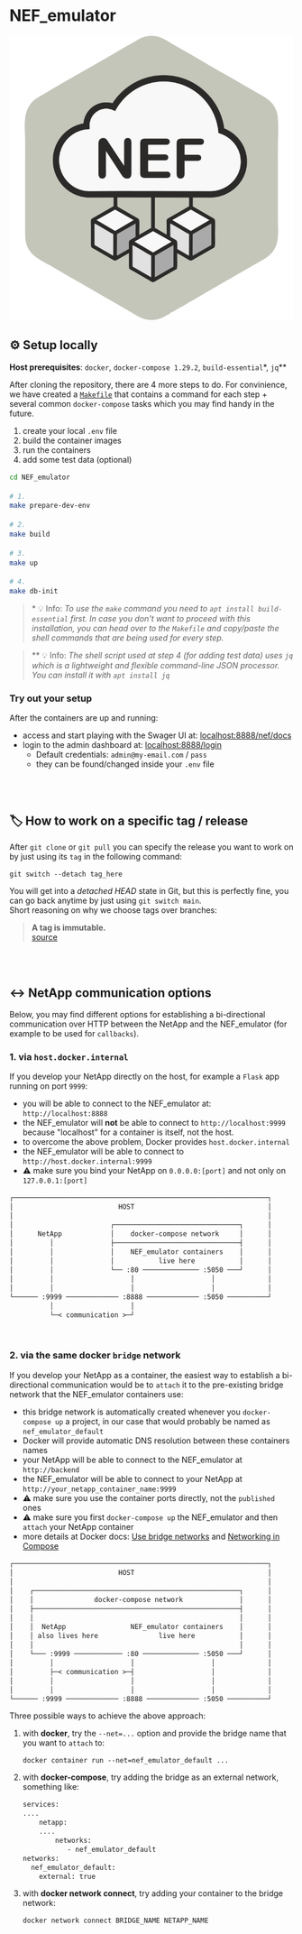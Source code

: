 # NEF_emulator


<p align="center">
  <img src="./backend/app/app/static/NEF_logo_400x400_light.svg" />
</p>


## ⚙ Setup locally

**Host prerequisites**: `docker`, `docker-compose 1.29.2`, `build-essential`\*, `jq`\*\*

After cloning the repository, there are 4 more steps to do. For convinience, we have created a [`Makefile`](Makefile) that contains a command for each step + several common `docker-compose` tasks which you may find handy in the future.

1. create your local `.env` file
2. build the container images
3. run the containers
4. add some test data (optional)

```bash
cd NEF_emulator

# 1.
make prepare-dev-env

# 2.
make build

# 3.
make up

# 4.
make db-init
```

>\* 💡 Info: *To use the `make` command you need to `apt install build-essential` first. In case you don't want to proceed with this installation, you can head over to the `Makefile` and copy/paste the shell commands that are being used for every step.*

> \*\* 💡 Info: *The shell script used at step 4 (for adding test data) uses `jq` which is a lightweight and flexible command-line JSON processor. You can install it with `apt install jq`*

### Try out your setup

After the containers are up and running:

 - access and start playing with the Swager UI at: [localhost:8888/nef/docs](http://localhost:8888/nef/docs)
 - login to the admin dashboard at: [localhost:8888/login](http://localhost:8888/login)
     - Default credentials: `admin@my-email.com` / `pass`
     - they can be found/changed inside your `.env` file



<br><br>



## 🏷️ How to work on a specific tag / release

After `git clone` or `git pull` you can specify the release you want to work on by just using its `tag` in the following command:

    git switch --detach tag_here

You will get into a *detached HEAD* state in Git, but this is perfectly fine, you can go back anytime by just using `git switch main`.  
Short reasoning on why we choose tags over branches:

>**A tag is immutable.**  
>[source](https://stackoverflow.com/questions/9810050/why-should-i-use-tags-vs-release-beta-branches-for-versioning/)



<br><br>



## ↔️ NetApp communication options

Below, you may find different options for establishing a bi-directional communication over HTTP between the NetApp and the NEF_emulator (for example to be used for `callbacks`).

### 1. via `host.docker.internal`

If you develop your NetApp directly on the host, for example a `Flask` app running on port `9999`:
 - you will be able to connect to the NEF_emulator at: `http://localhost:8888`
 - the NEF_emulator will **not** be able to connect to `http://localhost:9999` because "localhost" for a container is itself, not the host.
 - to overcome the above problem, Docker provides `host.docker.internal`
 - the NEF_emulator will be able to connect to `http://host.docker.internal:9999`
 - ⚠ make sure you bind your NetApp on `0.0.0.0:[port]` and not only on `127.0.0.1:[port]`

```
┌───────────────────────────────────────────────────────────────┐
│                          HOST                                 │
│                                                               │
│                        ┌───────────────────────────────┐      │
│      NetApp            │    docker-compose network     │      │
│         │              ├───────────────────────────────┤      │
│         │              │    NEF_emulator containers    │      │
│         │              │           live here           │      │
│         │              └── :80 ────────────── :5050 ───┘      │
│         │                   │                   │             │
│         │                   │                   │             │
└────── :9999 ───────────── :8888 ───────────── :5050 ──────────┘
          │                   │ 
          └─< communication >─┘
```

<br>

### 2. via the same docker `bridge` network

If you develop your NetApp as a container, the easiest way to establish a bi-directional communication would be to `attach` it to the pre-existing bridge network that the NEF_emulator containers use:
 - this bridge network is automatically created whenever you `docker-compose up` a project, in our case that would probably be named as `nef_emulator_default`
 - Docker will provide automatic DNS resolution between these containers names
 - your NetApp will be able to connect to the NEF_emulator at `http://backend`
 - the NEF_emulator will be able to connect to your NetApp at `http://your_netapp_container_name:9999`
 - ⚠ make sure you use the container ports directly, not the `published` ones
 - ⚠ make sure you first `docker-compose up` the NEF_emulator and then `attach` your NetApp container
 - more details at Docker docs: [Use bridge networks](https://docs.docker.com/network/bridge/) and [Networking in Compose](https://docs.docker.com/compose/networking/)

```
┌───────────────────────────────────────────────────────────────┐
│                          HOST                                 │
│                                                               │
│    ┌───────────────────────────────────────────────────┐      │
│    │               docker-compose network              │      │
│    ├───────────────────────────────────────────────────┤      │
│    │                                                   │      │
│    │  NetApp                NEF_emulator containers    │      │
│    │ also lives here               live here           │      │
│    │                                                   │      │
│    └─── :9999 ──────────── :80 ────────────── :5050 ───┘      │
│         │                   │                   │             │
│         ├─< communication >─┤                   │             │
│         │                   │                   │             │
│         │                   │                   │             │
└────── :9999 ───────────── :8888 ───────────── :5050 ──────────┘
```

Three possible ways to achieve the above approach:

1. with **docker**, try the `--net=...` option and provide the bridge name that you want to `attach` to:

       docker container run --net=nef_emulator_default ...

2. with **docker-compose**, try adding the bridge as an external network, something like:


       services:
       ....
           netapp:
           ....
               networks:
                  - nef_emulator_default
       networks:
         nef_emulator_default:
           external: true

3. with **docker network connect**, try adding your container to the bridge network:

       docker network connect BRIDGE_NAME NETAPP_NAME
